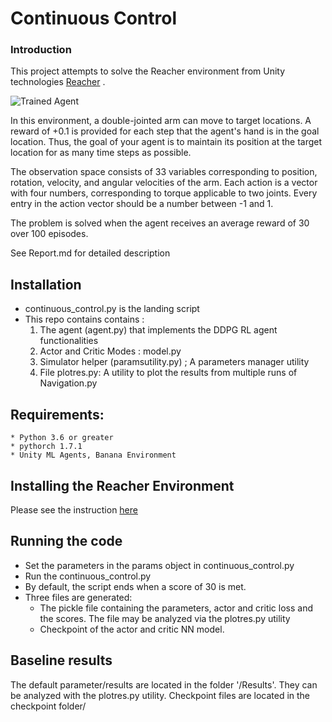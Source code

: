 [//]: # (Image References)

[image1]: https://user-images.githubusercontent.com/10624937/43851024-320ba930-9aff-11e8-8493-ee547c6af349.gif "Trained Agent"
[image2]: https://user-images.githubusercontent.com/10624937/43851646-d899bf20-9b00-11e8-858c-29b5c2c94ccc.png "Crawler"


#  Continuous Control

### Introduction

This project attempts to solve the Reacher environment from Unity technologies
 [Reacher](https://github.com/Unity-Technologies/ml-agents/blob/master/docs/Learning-Environment-Examples.md#reacher) .

![Trained Agent][image1]

In this environment, a double-jointed arm can move to target locations. A reward of +0.1 is provided for each step that the agent's hand is in the goal location. Thus, the goal of your agent is to maintain its position at the target location for as many time steps as possible.

The observation space consists of 33 variables corresponding to position, rotation, velocity, and angular velocities of the arm. Each action is a vector with four numbers, corresponding to torque applicable to two joints. Every entry in the action vector should be a number between -1 and 1.

The problem is solved when the agent receives an average reward of 30 over 100 episodes.

See Report.md for detailed description

## Installation

* continuous_control.py is the landing script
* This repo contains contains :
	1. The agent (agent.py) that implements the DDPG RL agent functionalities   
	2. Actor and Critic Modes : model.py
	3. Simulator helper (paramsutility.py) ; A parameters manager utility
	4. File plotres.py: A utility to plot the results from multiple runs of Navigation.py

## Requirements:
	* Python 3.6 or greater
	* pythorch 1.7.1
	* Unity ML Agents, Banana Environment
## Installing the Reacher Environment
Please see the instruction [here](https://github.com/udacity/deep-reinforcement-learning/tree/master/p2_continuous-control#getting-started)

## Running the code
* Set the parameters in the params object in continuous_control.py
* Run the continuous_control.py
* By default, the script ends when a score of 30 is met.
* Three files are generated:
	* The pickle file containing the parameters, actor and critic loss and the scores. The file may be analyzed via the plotres.py utility
	* Checkpoint of the actor and critic NN model.
## Baseline results
The default parameter/results are located in the folder '/Results'. They can be analyzed with the plotres.py utility.
Checkpoint files are located in the checkpoint folder/


